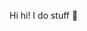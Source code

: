 Hi hi! I do stuff 🙂
<!---Hi hi~

I'm Inwydix (that's the name I use online for most of my things). My character is an octopus alien from space who is pretty sweet and kinda clumpsy (just as myself)

I have dumb ideas and I enjoy making even dumber stories. I like trying to make some games out of my ideas, but I'm currently coding some Discord bots using BDFD (Bot Designer For Discord), which consumes a lot of my free time, so games are on standby for some time ✨

I kinda know how to code, I was studing how to make multiplatform apps not so long ago, but I had to drop out due to health problems. I do want to finish it, tho, so I'll also put here whatever I make for practicing (even if it's in private lol) 

If I ever put things public for everyone to see, you will notice that they are mostly in english and spanish. I speak in those, so if you ever want to contact me in some day, there you go. (Don't expect a lot of talking or an instant reply, tho) 😶

And... that should be more than enough. Have a nice day/night!


Hallo, unknown pals from the Internet, I'm Inwydix (not my real name, just my online alias, ty) 

I guess this is for me to talk about myself, so... I like to code, even tho I don't do it as much as I should or I would like. I'll use this as an excuse to do it more often and try to get better at it. I'll just try to share what I do in here, even if it ain't public, so I have some kind of "motivation" to do it regularly and get back some nice habits of mine, I hope you don't mind >.<

I'm currently learning... how to make multiplatform apps, I guess. Tho, I must say I kinda jump from what I should be doing to just things I want to do, so that might not be exactly what I'll do in here, but I'll try not to go too off-topic :no_mouth:

Tbh, I don't really think I'm prepared to collaborate on anything with anyone, but I could try, I guess, but only if you really want me to :worried:

On how you can reach me, I don't really like to talk to random people so I didn't really think about it yet... I guess I should... I'll update this once I've decided it :shrug:

BEFORE I FORGET, Spanish is my mother language so I might commit the mistakes while writting in English even tho I think I speak it fairly well. I can also understand and speak other languages, but I'm not as fluent or I don't consider them to be worldwide enough to be mentioned, so I will skip them and leave it just in English and Spanish. I'll probably redo this all later, right now I was just exploring around after doing some tests with the repositories, so don't mind me, I'm just writting the first things that come into my head while following the template example ._.

I guess that's all... if you are reading this by any chance, have a nice day/night :white_heart:


- 👋 Hi, I’m @Iwydix
- 👀 I’m interested in ...
- 🌱 I’m currently learning ...
- 💞️ I’m looking to collaborate on ...
- 📫 How to reach me ...


Iwydix/Iwydix is a ✨ special ✨ repository because its `README.md` (this file) appears on your GitHub profile.
You can click the Preview link to take a look at your changes.
--->
